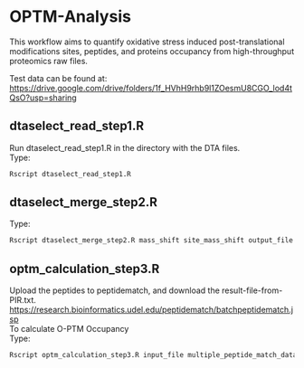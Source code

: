 # OPTM-Analysis

This workflow aims to quantify oxidative stress induced post-translational modifications sites, peptides, and proteins occupancy from high-throughput proteomics raw files. 

Test data can be found at:
https://drive.google.com/drive/folders/1f_HVhH9rhb9l1ZOesmU8CGO_lod4tQsO?usp=sharing

## dtaselect_read_step1.R
Run dtaselect_read_step1.R in the directory with the DTA files. <br/>
Type:
``` bash
Rscript dtaselect_read_step1.R
```

## dtaselect_merge_step2.R
Type:
``` bash
Rscript dtaselect_merge_step2.R mass_shift site_mass_shift output_file
```

## optm_calculation_step3.R
Upload the peptides to peptidematch, and download the result-file-from-PIR.txt. <br/>
https://research.bioinformatics.udel.edu/peptidematch/batchpeptidematch.jsp <br/>
To calculate O-PTM Occupancy <br/>
Type:
``` bash
Rscript optm_calculation_step3.R input_file multiple_peptide_match_data
```

